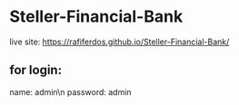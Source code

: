 # Steller-Financial-Bank
live site: https://rafiferdos.github.io/Steller-Financial-Bank/
## for login: 
name: admin\n
password: admin
